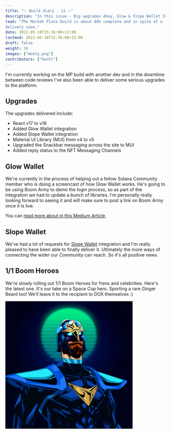 ```yaml
---
title: "💥 Build diary - 11 💥"
description: "In this issue - Big upgrades Ahoy, Glow & Slope Wallet Integration, 1/1 Boom Heroes."
lead: "The Market Place build is about 80% complete and in spite of a few road blocks we're making good progress and you can expect
delivery soon."
date: 2022-05-10T15:36:06+13:00
lastmod: 2022-05-10T15:36:06+13:00
draft: false
weight: 50
images: ["monty.png"]
contributors: ["Harkl"]
---
```


I'm currently working on the MP build with another dev and in the downtime between code reviews I've also been able to deliver
some serious upgrades to the platform.

## Upgrades

The upgrades delivered include:

- React v17 to v18
- Added Glow Wallet integration
- Added Slope Wallet integration
- Material UI Library (MUI) from v4 to v5
- Upgraded the Snackbar messaging across the site to MUI
- Added reply status to the NFT Messaging Channels

## Glow Wallet

We're currently in the process of helping out a fellow Solana Community member who is doing a screencast of how Glow Wallet works. 
He's going to be using Boom Army to demo the login process, so as part of the integration we had to update a bunch of libraries. 
I'm personally really looking forward to seeing it and will make sure to post a link on Boom Army once it is live.

You can [read more about in this Medium Article](https://medium.com/stakingbits/glow-wallet-for-solana-the-most-user-friendl-ea0d255a9ab2).

## Slope Wallet

We've had a lot of requests for [Slope Wallet](https://slope.finance) integration and I'm really pleased to have been able to finally deliver it. 
Ultimately the more ways of connecting the wider our Community can reach. So it's all positive news.

## 1/1 Boom Heroes

We're slowly rolling out 1/1 Boom Heroes for frens and celebrities. Here's the latest one. It's our take on a Space Cop hero.
Sporting a rare Ginger Beard too! We'll leave it to the recipient to DOX themselves :)

<img src="monty.png" alt="Monty" width="400"/>